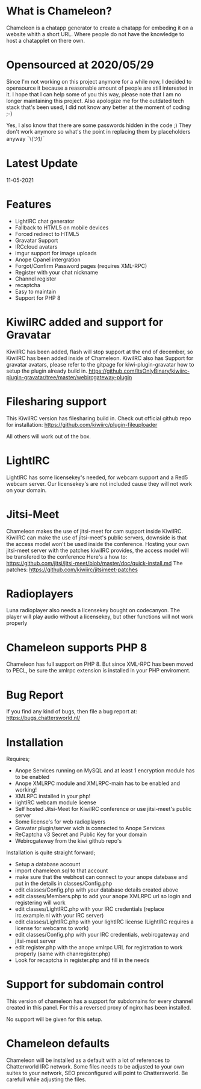 # What is Chameleon?
Chameleon is a chatapp generator to create a chatapp for embeding it on a website whith a short URL.
Where people do not have the knowledge to host a chatapplet on there own.

# Opensourced at 2020/05/29

Since I'm not working on this project anymore for a while now, I decided to opensource it because a reasonable amount of people are still interested in it. I hope that I can help some of you this way, please note that I am no longer maintaining this project. Also apologize me for the outdated tech stack that's been used, I did not know any better at the moment of coding ;-)

Yes, I also know that there are some passwords hidden in the code ;) They don't work anymore so what's the point in replacing them by placeholders anyway ¯\\_(ツ)_/¯

# Latest Update

11-05-2021

# Features
- LightIRC chat generator
- Fallback to HTML5 on mobile devices
- Forced redirect to HTML5
- Gravatar Support
- IRCcloud avatars
- imgur support for image uploads
- Anope Cpanel intergration
- Forgot/Confirm Password pages (requires XML-RPC)
- Register with your chat nickname
- Channel register
- recaptcha
- Easy to maintain
- Support for PHP 8

# KiwiIRC added and support for Gravatar

KiwiIRC has been added, flash will stop support at the end of december, so KiwiIRC has been added inside of Chameleon.
KiwiIRC also has Support for gravatar avatars, please refer to the gitpage for kiwi-plugin-gravatar how to setup the plugin already build in.
https://github.com/ItsOnlyBinary/kiwiirc-plugin-gravatar/tree/master/webircgateway-plugin

# Filesharing support

This KiwiIRC version has filesharing build in.
Check out official github repo for installation:
https://github.com/kiwiirc/plugin-fileuploader

All others will work out of the box.

# LightIRC

LightIRC has some licensekey's needed, for webcam support and a Red5 webcam server.
Our licensekey's are not included cause they will not work on your domain.

# Jitsi-Meet

Chameleon makes the use of jitsi-meet for cam support inside KiwiIRC.
KiwiIRC can make the use of jitsi-meet's public servers, downside is that the access model won't be used inside the conference.
Hosting your own jitsi-meet server with the patches kiwiIRC provides, the access model will be transfered to the conference
Here's a how to:  https://github.com/jitsi/jitsi-meet/blob/master/doc/quick-install.md
The patches: https://github.com/kiwiirc/jitsimeet-patches

# Radioplayers

Luna radioplayer also needs a licensekey bought on codecanyon.
The player will play audio without a licensekey, but other functions will not work properly

# Chameleon supports PHP 8 
Chameleon has full support on PHP 8.
But since XML-RPC has been moved to PECL, be sure the xmlrpc extension is installed in your PHP enviroment.

# Bug Report
If you find any kind of bugs, then file a bug report at:
https://bugs.chattersworld.nl/

# Installation

Requires;
- Anope Services running on MySQL and at least 1 encryption module has to be enabled
- Anope XMLRPC module and XMLRPC-main has to be enabled and working!
- XMLRPC installed in your php!
- lightIRC webcam module license
- Self hosted Jitsi-Meet for KiwiIRC conference or use jitsi-meet's public server
- Some license's for web radioplayers
- Gravatar plugin/server wich is connected to Anope Services
- ReCaptcha v3 Secret and Public Key for your domain
- Webircgateway from the kiwi github repo's

Installation is quite straight forward;
- Setup a database account
- import chameleon.sql to that account
- make sure that the webhost can connect to your anope datebase and put in the details in classes/Config.php
- edit classes/Config.php with your database details created above
- edit classes/Members.php to add your anope XMLRPC url so login and registering will work
- edit classes/LightIRC.php with your IRC credentials (replace irc.example.nl with your IRC server)
- edit classes/LightIRC.php with your lightIRC license (LightIRC requires a license for webcams to work)
- edit classes/Config.php with your IRC credentials, webircgateway and jitsi-meet server
- edit register.php with the anope xmlrpc URL for registration to work properly (same with chanregister.php)
- Look for recaptcha in register.php and fill in the needs

# Support for subdomain control

This version of chameleon has a support for subdomains for every channel created in this panel.
For this a reversed proxy of nginx has been installed.

No support will be given for this setup.

# Chameleon defaults

Chameleon will be installed as a default with a lot of references to Chatterworld IRC network.
Some files needs to be adjusted to your own suites to your network, SEO preconfigured will point to Chattersworld.
Be carefull while adjusting the files.
